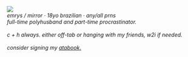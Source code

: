 ![](https://komarev.com/ghpvc/?username=swordsmaiden&label=<3&color=lightgrey&abbreviated=true) 
	<br><em>emrys / mirror &middot; 18yo brazilian &middot; any/all prns</em>
	<br><em>full-time polyhusband and part-time procrastinator.</em>
	<br>
	<br><em>c + h always. either off-tab or hanging with my friends, w2i if needed.</em>
	<br>
	<br><em>consider signing my&nbsp;</em><a href="https://swordsmaiden.atabook.org/" id="" rel="noopener noreferrer" target="_blank"><em>atabook</em>.
